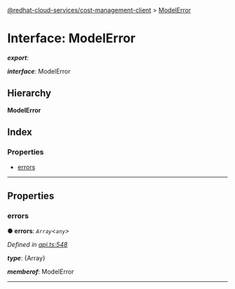 [@redhat-cloud-services/cost-management-client](../README.md) > [ModelError](../interfaces/modelerror.md)

# Interface: ModelError

*__export__*: 

*__interface__*: ModelError

## Hierarchy

**ModelError**

## Index

### Properties

* [errors](modelerror.md#errors)

---

## Properties

<a id="errors"></a>

###  errors

**● errors**: *`Array`<`any`>*

*Defined in [api.ts:548](https://github.com/karelhala/javascript-clients/blob/master/packages/cost-management/api.ts#L548)*

*__type__*: {Array}

*__memberof__*: ModelError

___

